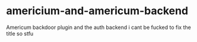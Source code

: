 # americium-and-americum-backend
Americum backdoor plugin and the auth backend i cant be fucked to fix the title so stfu
